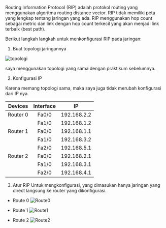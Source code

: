 Routing Information Protocol (RIP) adalah protokol routing yang menggunakan algoritma routing distance vector. RIP tidak memiliki peta yang lengkap tentang jaringan yang ada.  RIP menggunakan hop count sebagai metric dan link dengan hop count terkecil yang akan menjadi link terbaik (best path).

Berikut langkah langkah untuk menkonfigurasi RIP pada jaringan:

1. Buat topologi jaringannya 

![topologi](https://dev-to-uploads.s3.amazonaws.com/uploads/articles/2qkynoer2lsc1vuvuwhe.png)

saya menggunakan topologi yang sama dengan praktikum sebelumnya.

2. Konfigurasi IP

Karena memang topologi sama, maka saya juga tidak merubah konfigurasi dari IP nya.

|  Devices 	| Interface 	|      IP     	|
|:--------:	|:---------:	|:-----------:	|
| Router 0 	|   Fa0/0   	| 192.168.2.2 	|
|          	|   Fa1/0   	| 192.168.1.2 	|
| Router 1 	|   Fa0/0   	| 192.168.1.1 	|
|          	|   Fa1/0   	| 192.168.3.2 	|
|           |   Fa2/0   	| 192.168.5.1   |
| Router 2 	|   Fa0/0   	| 192.168.2.1 	|
|          	|   Fa1/0   	| 192.168.3.1 	|
|           |   Fa2/0   	| 192.168.4.1   |


3. Atur RIP
Untuk mengkonfigurasi, yang dimasukan hanya jaringan yang direct langsung ke router yang dikonfigurasi.

* Route 0
![Route0](https://dev-to-uploads.s3.amazonaws.com/uploads/articles/yshevm353kfjuc0nn2r7.png)

* Route 1
![Route1](https://dev-to-uploads.s3.amazonaws.com/uploads/articles/8kc0jsjk1kfmk9dzwxfh.png)


* Route 2
![Route2](https://dev-to-uploads.s3.amazonaws.com/uploads/articles/gev0pweq2ntgpspf86e1.png)

